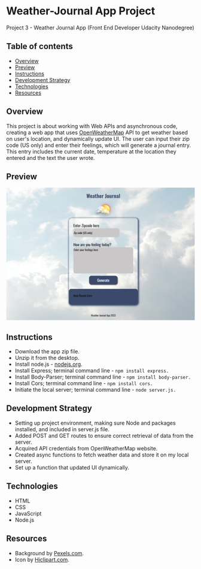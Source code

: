 # Weather-Journal App Project
Project 3 - Weather Journal App (Front End Developer Udacity Nanodegree)

## Table of contents
* [Overview](#overview)
* [Preview](#preview)
* [Instructions](#instructions)
* [Development Strategy](#development-strategy)
* [Technologies](#technologies)
* [Resources](#resources)


## Overview
This project is about working with Web APIs and asynchronous code, creating a web app that uses [OpenWeatherMap](https://openweathermap.org/) API to get weather based on user's location, and dynamically update UI. The user can input their zip code (US only) and enter their feelings, which will generate a journal entry. This entry includes the current date, temperature at the location they entered and the text the user wrote.
	
## Preview
![Weatherapp](website\img\weather-app.png)

## Instructions
* Download the app zip file.
* Unzip it from the desktop.
* Install node.js - [nodejs.org](https://nodejs.org/).
* Install Express; terminal command line - `npm install express.`
* Install Body-Parser; terminal command line - `npm install body-parser.`
* Install Cors; terminal command line - `npm install cors.`  
* Initiate the local server; terminal command line - `node server.js.`

## Development Strategy
* Setting up project environment, making sure Node and packages installed, and included in server.js file.
* Added POST and GET routes to ensure correct retrieval of data from the server.
* Acquired API credentials from OpenWeatherMap website.
* Created async functions to fetch weather data and store it on my local server.
* Set up a function that updated UI dynamically.

## Technologies
* HTML
* CSS
* JavaScript
* Node.js

## Resources
* Background by [Pexels.com](https://www.pexels.com/search/background/).
* Icon by [Hiclipart.com](https://www.hiclipart.com/search?clipart=Icon).
